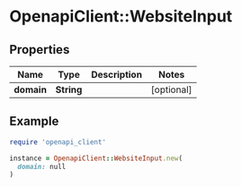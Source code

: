 # OpenapiClient::WebsiteInput

## Properties

| Name | Type | Description | Notes |
| ---- | ---- | ----------- | ----- |
| **domain** | **String** |  | [optional] |

## Example

```ruby
require 'openapi_client'

instance = OpenapiClient::WebsiteInput.new(
  domain: null
)
```

